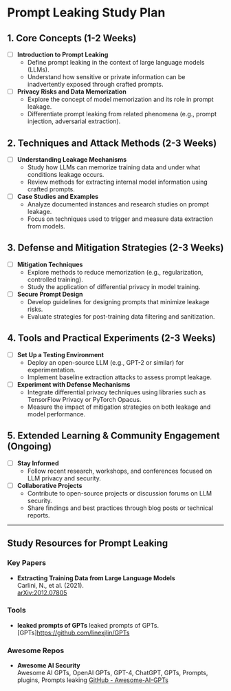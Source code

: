 # Prompt Leaking Study Plan

## 1. Core Concepts (1-2 Weeks)
- [ ] **Introduction to Prompt Leaking**
  - Define prompt leaking in the context of large language models (LLMs).
  - Understand how sensitive or private information can be inadvertently exposed through crafted prompts.
- [ ] **Privacy Risks and Data Memorization**
  - Explore the concept of model memorization and its role in prompt leakage.
  - Differentiate prompt leaking from related phenomena (e.g., prompt injection, adversarial extraction).

## 2. Techniques and Attack Methods (2-3 Weeks)
- [ ] **Understanding Leakage Mechanisms**
  - Study how LLMs can memorize training data and under what conditions leakage occurs.
  - Review methods for extracting internal model information using crafted prompts.
- [ ] **Case Studies and Examples**
  - Analyze documented instances and research studies on prompt leakage.
  - Focus on techniques used to trigger and measure data extraction from models.

## 3. Defense and Mitigation Strategies (2-3 Weeks)
- [ ] **Mitigation Techniques**
  - Explore methods to reduce memorization (e.g., regularization, controlled training).
  - Study the application of differential privacy in model training.
- [ ] **Secure Prompt Design**
  - Develop guidelines for designing prompts that minimize leakage risks.
  - Evaluate strategies for post-training data filtering and sanitization.

## 4. Tools and Practical Experiments (2-3 Weeks)
- [ ] **Set Up a Testing Environment**
  - Deploy an open-source LLM (e.g., GPT-2 or similar) for experimentation.
  - Implement baseline extraction attacks to assess prompt leakage.
- [ ] **Experiment with Defense Mechanisms**
  - Integrate differential privacy techniques using libraries such as TensorFlow Privacy or PyTorch Opacus.
  - Measure the impact of mitigation strategies on both leakage and model performance.

## 5. Extended Learning & Community Engagement (Ongoing)
- [ ] **Stay Informed**
  - Follow recent research, workshops, and conferences focused on LLM privacy and security.
- [ ] **Collaborative Projects**
  - Contribute to open-source projects or discussion forums on LLM security.
  - Share findings and best practices through blog posts or technical reports.

---

## Study Resources for Prompt Leaking

### Key Papers
- **Extracting Training Data from Large Language Models**  
  Carlini, N., et al. (2021).  
  [arXiv:2012.07805](https://arxiv.org/abs/2012.07805)

### Tools
- **leaked prompts of GPTs**
  leaked prompts of GPTs.
  [GPTs]https://github.com/linexjlin/GPTs

### Awesome Repos
- **Awesome AI Security**  
  Awesome AI GPTs, OpenAI GPTs, GPT-4, ChatGPT, GPTs, Prompts, plugins, Prompts leaking
  [GitHub - Awesome-AI-GPTs](https://github.com/EmbraceAGI/Awesome-AI-GPTs)

